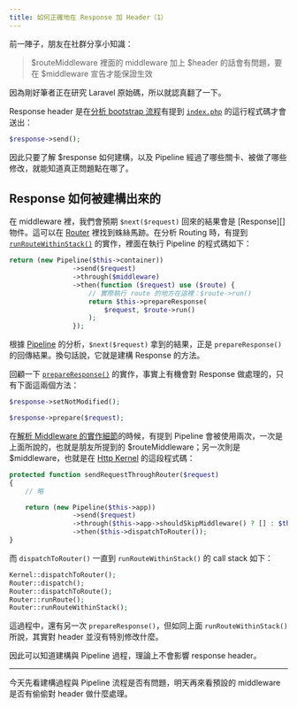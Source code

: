 ```yaml
---
title: 如何正確地在 Response 加 Header（1）
---
```


前一陣子，朋友在社群分享小知識：

> $routeMiddleware 裡面的 middleware 加上 $header 的話會有問題，要在 $middleware 宣告才能保證生效

因為剛好筆者正在研究 Laravel 原始碼，所以就認真翻了一下。

Response header 是在[分析 bootstrap 流程][Day02]有提到 [`index.php`](https://github.com/laravel/laravel/blob/v5.7.0/public/index.php) 的這行程式碼才會送出：

```php
$response->send();
```

因此只要了解 $response 如何建構，以及 Pipeline 經過了哪些關卡、被做了哪些修改，就能知道真正問題點在哪了。

## Response 如何被建構出來的

在 middleware 裡，我們會預期 `$next($request)` 回來的結果會是 [Response][] 物件。這可以在 [Router][] 裡找到蛛絲馬跡。在分析 Routing 時，有提到 [`runRouteWithinStack()`][Day18] 的實作，裡面在執行 Pipeline 的程式碼如下：

```php
return (new Pipeline($this->container))
                ->send($request)
                ->through($middleware)
                ->then(function ($request) use ($route) {
                    // 實際執行 route 的地方在這裡：$route->run()
                    return $this->prepareResponse(
                        $request, $route->run()
                    );
                });
```

根據 [Pipeline][Day07] 的分析，`$next($request)` 拿到的結果，正是 `prepareResponse()` 的回傳結果。換句話說，它就是建構 Response 的方法。

回顧一下 [`prepareResponse()`][Day18] 的實作，事實上有機會對 Response 做處理的，只有下面這兩個方法：

```php
$response->setNotModified();

$response->prepare($request);
```

在[解析 Middleware 的實作細節][Day20]的時候，有提到 Pipeline 會被使用兩次，一次是上面所說的，也就是朋友所提到的 $routeMiddleware；另一次則是 $middleware，也就是在 [Http Kernel][] 的這段程式碼：

```php
protected function sendRequestThroughRouter($request)
{
    // 略

    return (new Pipeline($this->app))
                ->send($request)
                ->through($this->app->shouldSkipMiddleware() ? [] : $this->middleware)
                ->then($this->dispatchToRouter());
}
```

而 `dispatchToRouter()` 一直到 `runRouteWithinStack()` 的 call stack 如下：

```php
Kernel::dispatchToRouter();
Router::dispatch();
Router::dispatchToRoute();
Router::runRoute();
Router::runRouteWithinStack();
```

這過程中，還有另一次 `prepareResponse()`，但如同上面 `runRouteWithinStack()` 所說，其實對 header 並沒有特別修改什麼。

因此可以知道建構與 Pipeline 過程，理論上不會影響 response header。

---

今天先看建構過程與 Pipeline 流程是否有問題，明天再來看預設的 middleware 是否有偷偷對 header 做什麼處理。

[Http Kernel]: https://github.com/laravel/framework/blob/v5.7.6/src/Illuminate/Foundation/Http/Kernel.php
[Router]: https://github.com/laravel/framework/blob/v5.7.6/src/Illuminate/Routing/Pipeline.php
[Pipeline]: https://github.com/laravel/framework/blob/v5.7.6/src/Illuminate/Http/Response.php
[Router]: https://github.com/laravel/framework/blob/v5.7.6/src/Illuminate/Routing/Router.php

[Day02]: day02.md
[Day07]: day07.md
[Day18]: day18.md
[Day20]: day20.md
